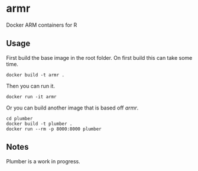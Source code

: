# armr
Docker ARM containers for R

## Usage
First build the base image in the root folder. On first build this can take some time.
```
docker build -t armr .
```

Then you can run it.
```
docker run -it armr
```

Or you can build another image that is based off _armr_.

```
cd plumber
docker build -t plumber .
docker run --rm -p 8000:8000 plumber
```

## Notes
Plumber is a work in progress.
